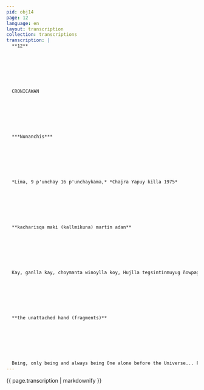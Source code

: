 ```yaml
---
pid: obj14
page: 12
language: en
layout: transcription
collection: transcriptions
transcription: |
  **12**
  
  
  
  
  
  
  
  CRONICAWAN
  
  
  
  
  
  
  
  ***Nunanchis***
  
  
  
  
  
  
  
  *Lima, 9 p'unchay 16 p'unchaykama,* *Chajra Yapuy killa 1975*
  
  
  
  
  
  
  
  **kacharisqa maki (kallmikuna) martin adan**
  
  
  
  
  
  
  
  Kay, ganlla kay, choymanta winoylla koy, Hujlla tegsintinmuyug ñowpagenpl... iHujkagmanta karunchasqa! ... iNawpag pachamanta karunchasqa! ... Imayna pogarimuroni hinalla Kanatog imayna noga munani Koymantag mana ima t'ikayuq Kaymantaq wiñaypag Ay, ismusga rumi! ilmaynata wanukushani! Kaymi harawi Sutiyniypi kosgayki chaymanta pantayniypi Kurkunchista gosun huj nunaman Hayk'agta rigch'achisun, Nowpaman tutaosun chumnt o Choymanto urd Wiro mayu hina ripusu Maytapascha Supay wayg'omanpascha Rimanki choyqa, rimay ama rinripichu Nogallapuni; utaq, oswonmanta, upallakuy Sichus rimanki choyqa hamut'akuy nkhurimun. Sichus upallanki choyga pukara ruwaku Ama manchdkuychu, Qhapaq yuyay, Ama manchakuychu, Qelqa simiy, Ara manchdkuychu, Moklloy. Mink'anakuy karanchu Tukuymi chegoqmanta, wonuy kama. Hawonmanta chaymantd'ujunmanto puririwanchis. iLlamp'u songo purilfay, Nogallataq! iKaymi pacha kawsoy... munardyoy! Harawiqa usufi yuyakoymi, Hatun huk'uchoq chupanmi. Harawiqa puchu kaynym. Harawiga mana kayniymi. Harowiga ima onaqmi, Utaq, kanlla, huj similla, Horowiga asnaq Wiragochan Utaq ch'arangara warmi. Ay, Machu Picchu harowi, Nuyaychakuynymi mana luges kasa oyedanta Qanllaykima chayamunaypad, iKharu nanta p'itaykachospa purimurqani! Kikinmanta kanpunitaqma, q'alo kaynlykipi chaymonta nuqñosqa (yukasqu), Nogallapi chinkasqa, nikuspay Imayna loqt'o upa hina, kurkuywan chaymanto mak'alliy, Q’ochochiyniywan, Manchakuyniywan. iApu wirogochalloy! lmaraykutaq anchota ghepamuranki? Noga wañuyta yacharani, hinaspa gongarapusqani Qanmi wañuyta yachanki, rumilla, yachanklroq. Wañuymi winaymanta kapuy Hujninpipas hujkaq pacha kowsaypipas. Hayk'a kawsaykunatagri kan? Hayk'a kawsaykunatagri kan: Michitaq qhawan chaymanta qhawayhachan, Chaymanta nintaq... (Qorpana michi mana yuyaychana, nowi rurunwan) Hayk'aqcha noqa kasaq mana pachayuqui mana rungmasiyoq? Hayk'aqcha cheq'aqmanta pacha koivsayhiy konqo? Tukuymi iniylla karan utaq g’ellpuylla. Miinan, mangyog, uunal, tukuytag korgel. Tukuy, tukuylla, icho mana rumiykjchu. K'apagllan karon kay pachapi, Ima millaytaq kay chegaq.... Chaymi may mayllakayog kashanku, chayrag armayasqa Europe Hatun Yachay Wasikunapi. Llakillanan kasharanku, Sumaj ñak’aq qayllaykipi iKay kusłynin wagmanta wachasga kasgankumanta, Ichaga songo yuyayninmanta! ...
  
  
  
  
  
  
  
  **the unattached hand (fragments)**
  
  
  
  
  
  
  
  Being, only being and always being One alone before the Universe... Far from the other! To be as I was born, Far from time... To be as I feel, to be without any rose, to be eternal, to be a rotten stone! How I am dying: Poetry is what you are in my truth and nonsense. Give the body to a soul Give shape to the infinite, Give an hour to the time and the scream, And underneath Go with the fat river To I don't know where Maybe to the precipice. When you talk to you, say it without secretion, just be silent. If you spoke, the theory was made. If you remained silent, the murmur began. Don't NE SASeS, MY Genlo, don't worry, migromatica, Don't be scared, my hand. If there was consonance. Everything is real, even death. That is what affects us from the outside and inside. Continue serenely, myself. Life is this... longing! Poetry is the idea without an object The tail of the rat. Poetry is what I have leftover Poetry is what I lack Poetry is the hard thing, Or, only, a word Poetry is the God that stinks Or the woman that drags. Oh, Machu Picchu Poetry! It's my sense that I am nothing! To get to You, how much walking I had to do in leaps and bounds! Finally you are there, in your figure Of nakedness and disappointment, Deep in myself, telling me like the deaf mute, with my body and my embrace, With my pleasure With my horror My God! Why did it take you so long? I knew how to die, and I forgot. You know how to die, Stone, still. Dying is an eternal being In one life and in the other How many lives are there? The cat looks and looks, And says... (the shelter cat, Unintelligible, with the pupil) When will I be my neighbor without a world? When will my real life be? It was all belief or consent. Yes, without a doubt, it was all. Everything, everything, But not your stone. Accuracy in this world was the ugly truth.. And there are the strangers, recently erased from European universities. They were very sad, Faced with your horrible beauty. The excitement of returning or being given birth, But for conscience! ....
---
```


{{ page.transcription | markdownify }}
